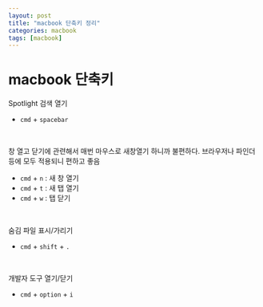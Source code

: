 ```yaml
---
layout: post
title: "macbook 단축키 정리"
categories: macbook
tags: [macbook]
---
```




# macbook 단축키

Spotlight 검색 열기

- `cmd` + `spacebar` 

<br>

창 열고 닫기에 관련해서 매번 마우스로 새창열기 하니까 불편하다. 
브라우저나 파인더 등에 모두 적용되니 편하고 좋음

- `cmd` + `n` : 새 창 열기
- `cmd` + `t` : 새 탭 열기
- `cmd` + `w` : 탭 닫기

<br>

숨김 파일 표시/가리기

- `cmd` + `shift` + `.` 

<br>

개발자 도구 열기/닫기

- `cmd` + `option` + `i`

